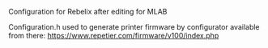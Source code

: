 Configuration for Rebelix after editing for MLAB

Configuration.h used to generate printer firmware by configurator available from there:
https://www.repetier.com/firmware/v100/index.php

